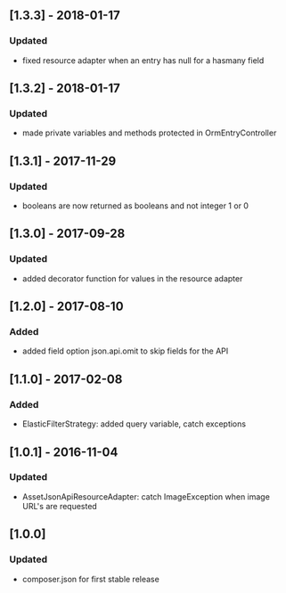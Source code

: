## [1.3.3] - 2018-01-17
### Updated
- fixed resource adapter when an entry has null for a hasmany field

## [1.3.2] - 2018-01-17
### Updated
- made private variables and methods protected in OrmEntryController

## [1.3.1] - 2017-11-29
### Updated
- booleans are now returned as booleans and not integer 1 or 0

## [1.3.0] - 2017-09-28
### Updated
- added decorator function for values in the resource adapter

## [1.2.0] - 2017-08-10
### Added
- added field option json.api.omit to skip fields for the API

## [1.1.0] - 2017-02-08
### Added
- ElasticFilterStrategy: added query variable, catch exceptions

## [1.0.1] - 2016-11-04
### Updated
- AssetJsonApiResourceAdapter: catch ImageException when image URL's are requested

## [1.0.0]
### Updated
- composer.json for first stable release
